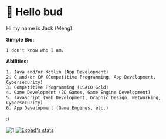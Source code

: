 # 🍵 Hello bud

Hi my name is Jack (Meng).

**Simple Bio:**
```
I don't know who I am.
```
**Abilities:**
```
1. Java and/or Kotlin (App Development)
2. C and/or C# (Competitive Programming, App Development, Cybersecurity)
3. Competitive Programming (USACO Gold)
4. Game Development (2D Games, Game Engine Development)
5. JavaScript (Web Development, Graphic Design, Networking, Cybersecurity)
6. App Development (Game Engines, etc.)
```

:/

![1](https://github-readme-stats.vercel.app/api/top-langs/?username=exoad&theme=calm)
[![Exoad's stats](https://github-readme-stats.vercel.app/api?username=exoad&theme=calm)](https://github.com/anuraghazra/github-readme-stats)


